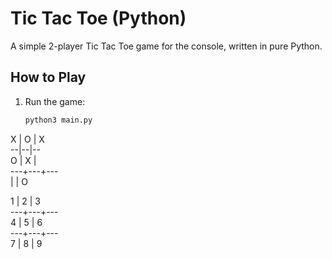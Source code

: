 # Tic Tac Toe (Python)

A simple 2-player Tic Tac Toe game for the console, written in pure Python.

## How to Play
1. Run the game:
   ```bash
   python3 main.py
   
 X | O | X <br>
--|--|-- <br>
 O | X |  <br>
---+---+---<br>
   |   | O<br>

 1 | 2 | 3<br>
---+---+---<br>
 4 | 5 | 6<br>
---+---+---<br>
 7 | 8 | 9<br>
